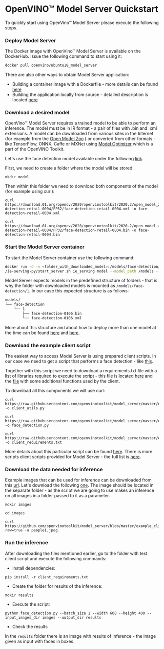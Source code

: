 # OpenVINO&trade; Model Server Quickstart

To quickly start using OpenVino&trade; Model Server please execute the following steps.

### Deploy Model Server

The Docker image with OpenVino&trade; Model Server is available on the DockerHub. Issue the
following command to start using it:

```bash
docker pull openvino/ubuntu18_model_server
```
There are also other ways to obtain Model Server application:
* Building a container image with a Dockerfile - more details can be found [here](docker_container.md)
* Building the application locally from source - detailed description is located [here](host.md)  

### Download a desired model

OpenVino&trade; Model Server requires a trained model to be able to perform an inference. The model
must be in IR format - a pair of files with .bin and .xml extensions. A model 
can be downloaded from various sites in the Internet (for example from the [Open Model Zoo](https://download.01.org/opencv/2020/openvinotoolkit/2020.2/open_model_zoo/models_bin/) ) or converted from other formats - like TensorFlow, ONNX, Caffe or MXNet using [Model Optimizer](https://docs.openvinotoolkit.org/latest/_docs_MO_DG_Deep_Learning_Model_Optimizer_DevGuide.html) which is a part of the OpenVINO Toolkit.

Let's use the face detection model available under the following [link](https://download.01.org/opencv/2020/openvinotoolkit/2020.2/open_model_zoo/models_bin/3/face-detection-retail-0004/FP32/). 

First, we need to create a folder where the model will be stored:
```
mkdir model
```
Then within this folder we need to download both components of the model (for example using curl):
```
curl https://download.01.org/opencv/2020/openvinotoolkit/2020.2/open_model_zoo/models_bin/3/face-detection-retail-0004/FP32/face-detection-retail-0004.xml -o face-detection-retail-0004.xml

curl https://download.01.org/opencv/2020/openvinotoolkit/2020.2/open_model_zoo/models_bin/3/face-detection-retail-0004/FP32/face-detection-retail-0004.bin -o face-detection-retail-0004.bin
```

### Start the Model Server container

To start the Model Server container use the following command:

```bash
docker run -d -v <folder_with_downloaded_model>:/models/face-detection/1 -e LOG_LEVEL=DEBUG -p 9000:9000 openvino/ubuntu18_model_server \
/ie-serving-py/start_server.sh ie_serving model --model_path /models --model_name face-detection --port 9000  --shape auto
```

Model Server expects models in the predefined structure of folders - that is why the folder with downloaded models is mounted as `/models/face-detection/1`. In our case this expected structure is as follows:

```bash
models/
└── face-detection
    └── 1
        ├── face-detection-0106.bin
        └── face-detection-0106.xml

``` 

More about this structure and about how to deploy more than one model at the time can be found [here](./docker_container.md#preparing-the-models) and [here](./docker_container.md#starting-docker-container-with-a-configuration-file).

### Download the example client script

The easiest way to access Model Server is using prepared client scripts. In our case we need to get a script that performs a face detection - like [this](../example_client/face_detection.py).

Together with this script we need to download a requirements.txt file with a list of libraries required to execute the script - this file is located [here](../example_client/client_requirements.txt) and the [file](https://github.com/openvinotoolkit/model_server/blob/master/example_client/client_utils.py) with some additional functions used by the client.

To download all this components we will use curl:

```
curl https://raw.githubusercontent.com/openvinotoolkit/model_server/master/example_client/client_utils.py -o client_utils.py

curl https://raw.githubusercontent.com/openvinotoolkit/model_server/master/example_client/face_detection.py -o face_detection.py

curl https://raw.githubusercontent.com/openvinotoolkit/model_server/master/example_client/client_requirements.txt -o client_requirements.txt
```

More details about this particular script can be found [here](../example_client/face_detection.md). There is more scripts client scripts provided for Model Server - the
full list is [here](../example_client). 


### Download the data needed for inference

Example images that can be used for inference can be downloaded from this [url](../example_client/images/people). Let's download the following [one](../example_client/images/people/people1.jpeg). The image should be located in the separate folder - as the script we are going to use makes an inference on all images in
a folder passed to it as a parameter.

```
mdkir images

cd images 

curl https://github.com/openvinotoolkit/model_server/blob/master/example_client/images/people/people1.jpeg?raw=true -o people1.jpeg
```

### Run the inference

After downloading the files mentioned earlier, go to the folder with test client script and execute the following commands:

* Install dependencies:
```
pip install -r client_requirements.txt
```

* Create the folder for results of the inference:

```
mdkir results
```

* Execute the script:

```
python face_detection.py --batch_size 1 --width 600 --height 400 --input_images_dir images --output_dir results
```

* Check the results

In the `results` folder there is an image with results of inference - the image given as input with faces in boxes.

